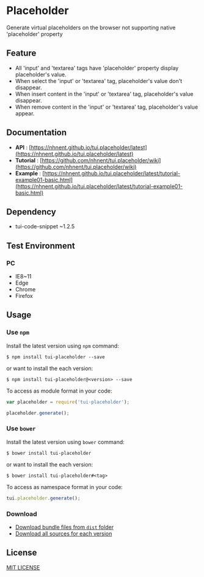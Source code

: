# Placeholder
Generate virtual placeholders on the browser not supporting native 'placeholder' property

## Feature
* All 'input' and 'textarea' tags have 'placeholder' property display placeholder's value.
* When select the 'input' or 'textarea' tag, placeholder's value don't disappear.
* When insert content in the 'input' or 'textarea' tag, placeholder's value disappear.
* When remove content in the 'input' or 'textarea' tag, placeholder's value appear.

## Documentation
* **API** : [https://nhnent.github.io/tui.placeholder/latest](https://nhnent.github.io/tui.placeholder/latest)
* **Tutorial** : [https://github.com/nhnent/tui.placeholder/wiki](https://github.com/nhnent/tui.placeholder/wiki)
* **Example** :
[https://nhnent.github.io/tui.placeholder/latest/tutorial-example01-basic.html](https://nhnent.github.io/tui.placeholder/latest/tutorial-example01-basic.html)

## Dependency
* tui-code-snippet ~1.2.5

## Test Environment
### PC
* IE8~11
* Edge
* Chrome
* Firefox

## Usage
### Use `npm`

Install the latest version using `npm` command:

```
$ npm install tui-placeholder --save
```

or want to install the each version:

```
$ npm install tui-placeholder@<version> --save
```

To access as module format in your code:

```javascript
var placeholder = require('tui-placeholder');

placeholder.generate();
```

### Use `bower`
Install the latest version using `bower` command:

```
$ bower install tui-placeholder
```

or want to install the each version:

```
$ bower install tui-placeholder#<tag>
```

To access as namespace format in your code:

```javascript
tui.placeholder.generate();
```

### Download
* [Download bundle files from `dist` folder](https://github.com/nhnent/tui.placeholder/tree/production/dist)
* [Download all sources for each version](https://github.com/nhnent/tui.placeholder/releases)

## License
[MIT LICENSE](https://github.com/nhnent/tui.placeholder/blob/master/LICENSE)
